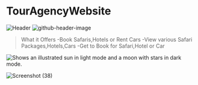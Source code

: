 # TourAgencyWebsite

![Header]([https://user-images.githubusercontent.com/65674370/214687628-63f900d5-27c4-450a-b104-cacc19af98d4.png)
![github-header-image](https://user-images.githubusercontent.com/65674370/214688023-8d9824db-4066-44f6-be73-203157d1eaed.png)


>What it Offers
-Book Safaris,Hotels or Rent Cars
-View various Safari Packages,Hotels,Cars
-Get to Book for Safari,Hotel or Car
<picture>
  <source media="(prefers-color-scheme: dark)" srcset="https://user-images.githubusercontent.com/65674370/214657338-747ca69d-42d2-412f-ad18-bd067f55a543.png">
  <source media="(prefers-color-scheme: light)" srcset="https://user-images.githubusercontent.com/65674370/214681674-c02cf795-d4bb-4d3d-83cd-66fa7c55b638.png">
  <img alt="Shows an illustrated sun in light mode and a moon with stars in dark mode." src="https://user-images.githubusercontent.com/65674370/214681690-c3a3ae7e-cb7e-488a-9e72-4a3c2e300d17.png">
</picture>

 
![Screenshot (38)](https://user-images.githubusercontent.com/65674370/214657338-747ca69d-42d2-412f-ad18-bd067f55a543.png)



